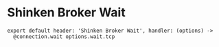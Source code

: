 
# Shinken Broker Wait

    export default header: 'Shinken Broker Wait', handler: (options) ->
      @connection.wait options.wait.tcp

